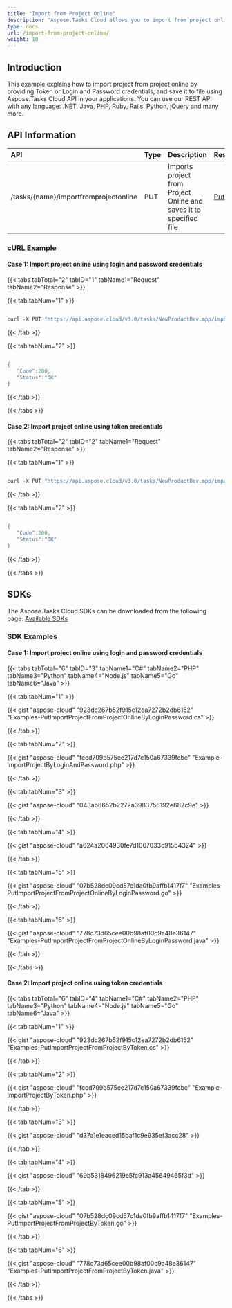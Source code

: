 ```yaml
---
title: "Import from Project Online"
description: "Aspose.Tasks Cloud allows you to import from project online in MPP, MPT and XML. Moreover, our REST API can be used with nearly all languages like .NET, Node.JS, Python, PHP, Go, Java and many more."
type: docs
url: /import-from-project-online/
weight: 10
---
```


## **Introduction**
This example explains how to import project from project online by providing Token or Login and Password credentials, and save it to file using Aspose.Tasks Cloud API in your applications. You can use our REST API with any language: .NET, Java, PHP, Ruby, Rails, Python, jQuery and many more.
## **API Information**

|**API**|**Type**|**Description**|**Resource Link**|
| :- | :- | :- | :- |
|/tasks/{name}/importfromprojectonline|PUT|Imports project from Project Online and saves it to specified file|[PutImportProjectFromProjectOnline](https://apireference.aspose.cloud/tasks/#/TasksDocument/PutImportProjectFromProjectOnline)|
### **cURL Example**
#### **Case 1:** **Import project online using login and password credentials**

{{< tabs tabTotal="2" tabID="1" tabName1="Request" tabName2="Response" >}}

{{< tab tabNum="1" >}}

```java

curl -X PUT "https://api.aspose.cloud/v3.0/tasks/NewProductDev.mpp/importfromprojectonline?siteUrl=http%3A%2F%2Fproject_server_instance.local%2Fsites%2Fpwa&userName=SomeLogin&format=xml" -H "accept: application/json" -H "x-sharepoint-password: SomePassword" -H "Content-Type: application/json" -H "x-aspose-client: Containerize.Swagger" -d "E6426C44-D6CB-4B9C-AF16-48910ACE0F54"

```

{{< /tab >}}

{{< tab tabNum="2" >}}

```java

{
   "Code":200,
   "Status":"OK"
}

```

{{< /tab >}}

{{< /tabs >}}

#### **Case 2:** **Import project online using token credentials**

{{< tabs tabTotal="2" tabID="2" tabName1="Request" tabName2="Response" >}}

{{< tab tabNum="1" >}}

```java

curl -X PUT "https://api.aspose.cloud/v3.0/tasks/NewProductDev.mpp/importfromprojectonline?siteUrl=http%3A%2F%2Fproject_server_instance.local%2Fsites%2Fpwa&format=xml" -H "accept: application/json" -H "x-project-online-token: SOMESECRETTOKEN" -H "Content-Type: application/json" -H "x-aspose-client: Containerize.Swagger" -d "E6426C44-D6CB-4B9C-AF16-48910ACE0F54"

```

{{< /tab >}}

{{< tab tabNum="2" >}}

```java

{
   "Code":200,
   "Status":"OK"
}

```

{{< /tab >}}

{{< /tabs >}}
## **SDKs**
The Aspose.Tasks Cloud SDKs can be downloaded from the following page: [Available SDKs](/tasks/available-sdks/)
### **SDK Examples**
#### **Case 1:** **Import project online using login and password credentials**

{{< tabs tabTotal="6" tabID="3" tabName1="C#" tabName2="PHP" tabName3="Python" tabName4="Node.js" tabName5="Go" tabName6="Java" >}}

{{< tab tabNum="1" >}}

{{< gist "aspose-cloud" "923dc267b52f915c12ea7272b2db6152" "Examples-PutImportProjectFromProjectOnlineByLoginPassword.cs" >}}

{{< /tab >}}

{{< tab tabNum="2" >}}

{{< gist "aspose-cloud" "fccd709b575ee217d7c150a67339fcbc" "Example-ImportProjectByLoginAndPassword.php" >}}

{{< /tab >}}

{{< tab tabNum="3" >}}

{{< gist "aspose-cloud" "048ab6652b2272a3983756192e682c9e" >}}

{{< /tab >}}

{{< tab tabNum="4" >}}

{{< gist "aspose-cloud" "a624a2064930fe7d1067033c915b4324" >}}

{{< /tab >}}

{{< tab tabNum="5" >}}

{{< gist "aspose-cloud" "07b528dc09cd57c1da0fb9affb1417f7" "Examples-PutImportProjectFromProjectOnlineByLoginPassword.go" >}}

{{< /tab >}}

{{< tab tabNum="6" >}}

{{< gist "aspose-cloud" "778c73d65cee00b98af00c9a48e36147" "Examples-PutImportProjectFromProjectOnlineByLoginPassword.java" >}}

{{< /tab >}}

{{< /tabs >}}

#### **Case 2:** **Import project online using token credentials**

{{< tabs tabTotal="6" tabID="4" tabName1="C#" tabName2="PHP" tabName3="Python" tabName4="Node.js" tabName5="Go" tabName6="Java" >}}

{{< tab tabNum="1" >}}

{{< gist "aspose-cloud" "923dc267b52f915c12ea7272b2db6152" "Examples-PutImportProjectFromProjectByToken.cs" >}}

{{< /tab >}}

{{< tab tabNum="2" >}}

{{< gist "aspose-cloud" "fccd709b575ee217d7c150a67339fcbc" "Example-ImportProjectByToken.php" >}}

{{< /tab >}}

{{< tab tabNum="3" >}}

{{< gist "aspose-cloud" "d37a1e1eaced15baf1c9e935ef3acc28" >}}

{{< /tab >}}

{{< tab tabNum="4" >}}

{{< gist "aspose-cloud" "69b5318496219e5fc913a45649465f3d" >}}

{{< /tab >}}

{{< tab tabNum="5" >}}

{{< gist "aspose-cloud" "07b528dc09cd57c1da0fb9affb1417f7" "Examples-PutImportProjectFromProjectByToken.go" >}}

{{< /tab >}}

{{< tab tabNum="6" >}}

{{< gist "aspose-cloud" "778c73d65cee00b98af00c9a48e36147" "Examples-PutImportProjectFromProjectByToken.java" >}}

{{< /tab >}}

{{< /tabs >}}
